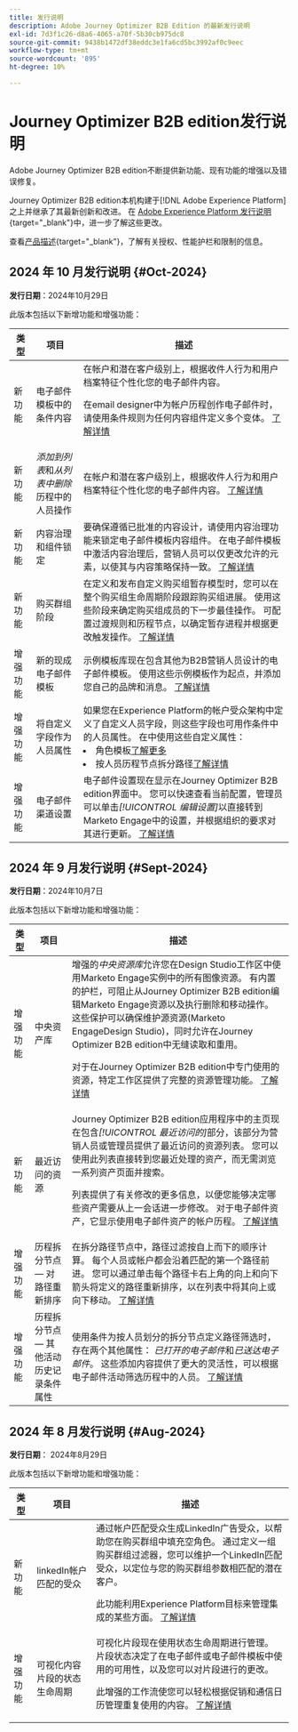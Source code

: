 ```yaml
---
title: 发行说明
description: Adobe Journey Optimizer B2B Edition 的最新发行说明
exl-id: 7d3f1c26-d8a6-4065-a70f-5b30cb975dc8
source-git-commit: 9438b1472df38eddc3e1fa6cd5bc3992af0c9eec
workflow-type: tm+mt
source-wordcount: '895'
ht-degree: 10%

---
```


# Journey Optimizer B2B edition发行说明

Adobe Journey Optimizer B2B edition不断提供新功能、现有功能的增强以及错误修复。

Journey Optimizer B2B edition本机构建于[!DNL Adobe Experience Platform]之上并继承了其最新创新和改进。 在 [Adobe Experience Platform 发行说明](https://experienceleague.adobe.com/zh-hans/docs/experience-platform/release-notes/latest){target="_blank"}中，进一步了解这些更改。

查看[产品描述](https://helpx.adobe.com/legal/product-descriptions/adobe-journey-optimizer-b2b.html){target="_blank"}，了解有关授权、性能护栏和限制的信息。

## 2024 年 10 月发行说明 {#Oct-2024}

**发行日期**：2024年10月29日

此版本包括以下新增功能和增强功能：

| 类型 | 项目 | 描述 |
| ---- | ---- | ----------- |
| 新功能 | 电子邮件模板中的条件内容 | 在帐户和潜在客户级别上，根据收件人行为和用户档案特征个性化您的电子邮件内容。 <p>在email designer中为帐户历程创作电子邮件时，请使用条件规则为任何内容组件定义多个变体。 <a href="../content/conditional-content.md">了解详情</a> |
| 新功能 | _添加到列表_&#x200B;和&#x200B;_从列表中删除_&#x200B;历程中的人员操作 | 在帐户和潜在客户级别上，根据收件人行为和用户档案特征个性化您的电子邮件内容。 <a href="../journeys/action-nodes.md">了解详情</a> |
| 新功能 | 内容治理和组件锁定 | 要确保遵循已批准的内容设计，请使用内容治理功能来锁定电子邮件模板内容组件。 在电子邮件模板中激活内容治理后，营销人员可以仅更改允许的元素，以使其与内容策略保持一致。 <a href="../content/template-content-governance.md">了解详情</a> |
| 新功能 | 购买群组阶段 | 在定义和发布自定义购买组暂存模型时，您可以在整个购买组生命周期阶段跟踪购买组进展。 使用这些阶段来确定购买组成员的下一步最佳操作。 可配置过渡规则和历程节点，以确定暂存进程并根据更改触发操作。 <a href="../buying-groups/buying-group-stages.md">了解详情</a> |
| 增强功能 | 新的现成电子邮件模板 | 示例模板库现在包含其他为B2B营销人员设计的电子邮件模板。 使用这些示例模板作为起点，并添加您自己的品牌和消息。 <a href="../content/email-templates.md#select-a-design-template">了解详情</a> |
| 增强功能 | 将自定义字段作为人员属性 | 如果您在Experience Platform的帐户受众架构中定义了自定义人员字段，则这些字段也可用作条件中的人员属性。 在中使用这些自定义属性： <li>角色模板<a href="../buying-groups/buying-groups-role-templates.md#add-the-template-roles">了解更多</a></li><li>按人员历程节点拆分路径<a href="../journeys/split-merge-paths-nodes.md#add-a-split-path-by-people-node">了解详情</a></li> |
| 增强功能 | 电子邮件渠道设置 | 电子邮件设置现在显示在Journey Optimizer B2B edition界面中。 您可以快速查看当前配置，管理员可以单击&#x200B;_[!UICONTROL 编辑设置]_&#x200B;以直接转到Marketo Engage中的设置，并根据组织的要求对其进行更新。 <a href="../admin/configure-channels-emails.md">了解详情</a> |

## 2024 年 9 月发行说明 {#Sept-2024}

**发行日期**：2024年10月7日

此版本包括以下新增功能和增强功能：

| 类型 | 项目 | 描述 |
| ---- | ---- | ----------- |
| 增强功能 | 中央资产库 | 增强的&#x200B;_中央资源库_&#x200B;允许您在Design Studio工作区中使用Marketo Engage实例中的所有图像资源。 有内置的护栏，可阻止从Journey Optimizer B2B edition编辑Marketo Engage资源以及执行删除和移动操作。 这些保护可以确保维护源资源(Marketo EngageDesign Studio)，同时允许在Journey Optimizer B2B edition中无缝读取和重用。<p>对于在Journey Optimizer B2B edition中专门使用的资源，特定工作区提供了完整的资源管理功能。 <a href="../content/marketo-engage-design-studio.md">了解详情</a> |
| 新功能 | 最近访问的资源 | Journey Optimizer B2B edition应用程序中的主页现在包含&#x200B;_[!UICONTROL 最近访问的]_&#x200B;部分，该部分为营销人员或管理员提供了最近访问的资源列表。 您可以使用此列表直接转到您最近处理的资产，而无需浏览一系列资产页面并搜索。 <p>列表提供了有关修改的更多信息，以便您能够决定哪些资产需要从上一会话进一步修改。 对于电子邮件资产，它显示使用电子邮件资产的帐户历程。 <a href="../home-page.md">了解详情</a> |
| 增强功能 | 历程拆分节点 — 对路径重新排序 | 在拆分路径节点中，路径过滤按自上而下的顺序计算。 每个人员或帐户都会沿着匹配的第一个路径前进。 您可以通过单击每个路径卡右上角的向上和向下箭头将定义的路径重新排序，以在列表中将其向上或向下移动。 <a href="../journeys/split-merge-paths-nodes.md#split-paths">了解详情</a> |
| 增强功能 | 历程拆分节点 — 其他活动历史记录条件属性 | 使用条件为按人员划分的拆分节点定义路径筛选时，存在两个其他属性： _已打开的电子邮件_&#x200B;和&#x200B;_已送达电子邮件_。 这些添加内容提供了更大的灵活性，可以根据电子邮件活动筛选历程中的人员。 <a href="../journeys/journey-nodes.md#split-paths">了解详情</a> |

## 2024 年 8 月发行说明 {#Aug-2024}

**发行日期**： 2024年8月29日

此版本包括以下新增功能和增强功能：

| 类型 | 项目 | 描述 |
| ---- | ---- | ----------- |
| 新功能 | linkedIn帐户匹配的受众 | 通过帐户匹配受众生成LinkedIn广告受众，以帮助您在购买群组中填充空角色。 通过定义一组购买群组过滤器，您可以维护一个LinkedIn匹配受众，以定位与您的购买群组参数相匹配的潜在客户。 <p>此功能利用Experience Platform目标来管理集成的某些方面。 <a href="../data/linkedin-account-matched-audiences.md">了解详情</a> |
| 增强功能 | 可视化内容片段的状态生命周期 | 可视化片段现在使用状态生命周期进行管理。 片段状态决定了在电子邮件或电子邮件模板中使用的可用性，以及您可以对片段进行的更改。 <p>此增强的工作流使您可以轻松根据促销和通信日历管理重复使用的内容。 <a href="../content/fragments.md#fragment-status-and-lifecycle">了解详情</a> |
